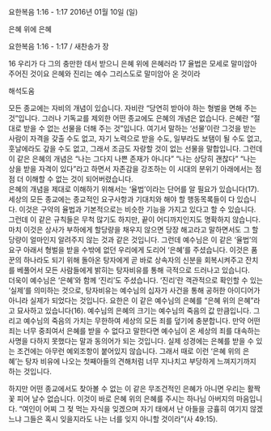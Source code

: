 요한복음 1:16 - 1:17 
2016년 01월 10일 (일)

은혜 위에 은혜



요한복음 1:16 - 1:17 / 새찬송가  장


16 우리가 다 그의 충만한 데서 받으니 은혜 위에 은혜러라 17 율법은 모세로 말미암아 주어진 것이요 은혜와 진리는 예수 그리스도로 말미암아 온 것이라

해석도움





모든 종교에는 자비의 개념이 있습니다. 자비란 “당연히 받아야 하는 형벌을 면해 주는 것”입니다. 그러나 기독교를 제외한 어떤 종교에도 은혜의 개념은 없습니다. 은혜란 “절대로 받을 수 없는 선물을 더해 주는 것”입니다. 여기서 말하는 ‘선물’이란 그것을 받는 사람이 자격을 갖출 수도 없고, 자기 노력으로 받을 수도, 일부라도 보탬이 될 수도 없고, 훗날에라도 갚을 수도 없고, 그래서 조금도 자랑할 것이 없는 선물을 말합입니다.
그런데 이 같은 은혜의 개념은 “나는 그다지 나쁜 존재가 아니다” “나는 상당히 괜찮다” “나는 상을 받을 자격이 있다”라고 하면서 자존감을 강조하는 이 시대의 분위기 아래에서는 점점 더 이해할 수 없는 것이 되어버렸습니다.  
은혜의 개념을 제대로 이해하기 위해서는 ‘율법’이라는 단어를 알 필요가 있습니다(17). 세상의 모든 종교에는 종교적인 요구사항과 기대치와 해야 할 행동목록들이 다 있습니다. 이것은 구약의 율법과 기본적으로는 비슷한 기능을 가지고 있다고 할 수 있습니다. 그런데 이 같은 규칙들은 무척 많기도 하지만, 끝이 어디까지인지도 명확하지 않습니다. 마치 이것은 상사가 부하에게 할당량을 채우지 않으면 당장 해고라고 말하면서도 그 할당량이 얼마인지 알려주지 않는 것과 같은 것입니다. 
그런데 예수님은 이 같은 ‘율법’의 요구 아래서 형벌을 받을 수밖에 없던 우리에게 도리어 ‘은혜’를  주셨습니다. 이것은 품꾼의 하나라도 되기 위해 돌아온 탕자에게  곧 바로 상속자의 신분을 회복시켜주고 잔치를 베풀어서 모든 사람들에게 밝히는 탕자비유를 통해 극적으로 드러나고 있습니다.  
더욱이 예수님은 ‘은혜’와 함께 ‘진리’도 주셨습니다. ‘진리’란 객관적으로 확인할 수 있는 ‘실제’를 의미하는 것으로, 탕자비유는 예수님의 십자가 사건을 통해 공허한 아이디어가 아니라 실제가 되었다는 것입니다. 
요한은 이 같은 예수님의 은혜를 “은혜 위의 은혜”라고 묘사하고 있습니다(16). 예수님의 은혜의 크기는 예수님의 죽음의 값 만큼입니다. 그리고 예수님의 죽음의 가치는 무한하여 세상의 모든 죄를 덮기에 충분합니다. 만약 어떤 죄는 너무 중죄여서 은혜를 받을 수 없다고 말한다면 예수님이 온 세상의 죄를 대속하는 사명을 다하지 못했다는 말과 동의어가 되는 것입니다. 실제 성경에는 은혜를 받을 수 있는 조건에는 아무런 예외조항이 붙어있지 않습니다. 그래서 때로 이런 ‘은혜 위의 은혜’는 탕자 비유에 나오는 첫째아들의 견해처럼 너무 지나치고 부당하게 느껴지기까지 하는 것입니다.         

하지만 어떤 종교에서도 찾아볼 수 없는 이 같은 무조건적인 은혜가 아니면 우리는 활짝 꽃 피어 날수 없습니다. 이것이 바로 은혜 위의 은혜를 주시는 하나님 아버지의 마음입니다.  “여인이 어찌 그 젖 먹는 자식을 잊겠으며 자기 태에서 난 아들을 긍휼히 여기지 않겠느냐 그들은 혹시 잊을지라도 나는 너를 잊지 아니할 것이라”(사 49:15).
